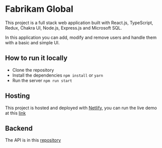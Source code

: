 # Fabrikam Global

This project is a full stack web application built with React.js, TypeScript, Redux, Chakra UI, Node.js, Express.js and Microsoft SQL.

In this application you can add, modify and remove users and handle them with a basic and simple UI.

## How to run it locally

- Clone the repository
- Install the dependencies `npm install` or `yarn`
- Run the server `npm run start`

## Hosting

This project is hosted and deployed with [Netlify](https://www.netlify.com/), you can run the live demo at this [link](https://fabrikam-global.netlify.app/)

## Backend

The API is in this [repository](https://github.com/timothyrusso/fabrikam-global-webapp)